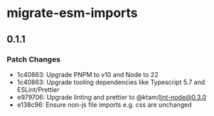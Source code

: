 # migrate-esm-imports

## 0.1.1

### Patch Changes

- 1c40863: Upgrade PNPM to v10 and Node to 22
- 1c40863: Upgrade tooling dependencies like Typescript 5.7 and ESLint/Prettier
- e979706: Upgrade linting and prettier to @ktam/lint-node@0.3.0
- e138c96: Ensure non-js file imports e.g. css are unchanged
